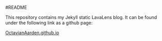 #README

This repository contains my Jekyll static LavaLens blog. It can be found under the following link as a github page:

[OctavianAarden.github.io](https://octavianaarden.github.io/)
